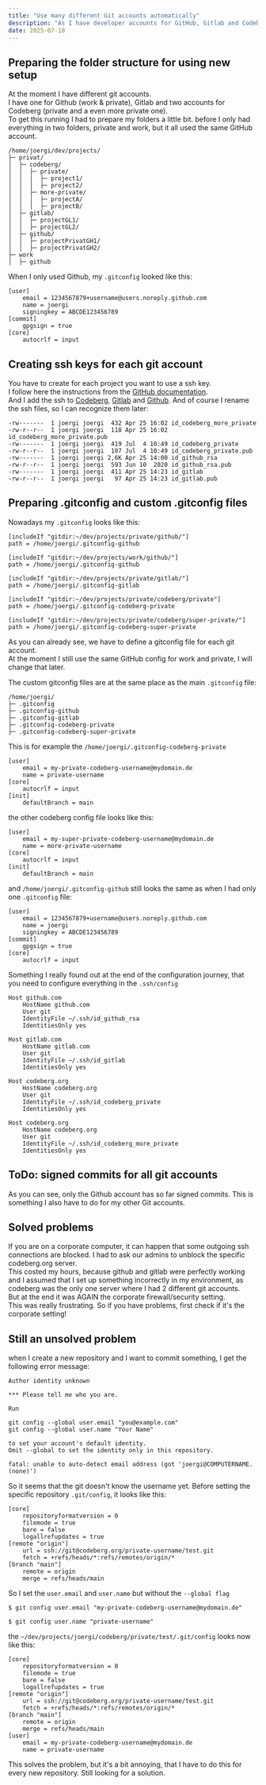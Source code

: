 ```yaml
---
title: "Use many different Git accounts automatically"
description: "As I have developer accounts for GitHub, Gitlab and Codeberg, I want to choose them automatically, when I commit"
date: 2025-07-18
---
```


## Preparing the folder structure for using new setup   
At the moment I have different git accounts.  
I have one for Github (work & private), Gitlab and two accounts for Codeberg (private and a even more private one).  
To get this running I had to prepare my folders a little bit. before I only had everything in two folders, private and work, but it all used the same GitHub account.

```shell
/home/joergi/dev/projects/
├─ privat/
│  ├─ codeberg/
│  │  ├─ private/
│  │  │  ├─ project1/
│  │  │  ├─ project2/
│  │  ├─ more-private/
│  │  │  ├─ projectA/
│  │  │  ├─ projectB/
│  ├─ gitlab/
│  │  ├─ projectGL1/
│  │  ├─ projectGL2/
│  ├─ github/
│  │  ├─ projectPrivatGH1/
│  │  ├─ projectPrivatGH2/
├─ work
│  ├─ github
```

When I only used Github, my `.gitconfig` looked like this:
```shell
[user]
	email = 1234567879+username@users.noreply.github.com
	name = joergi
	signingkey = ABCDE123456789
[commit]
	gpgsign = true
[core]
	autocrlf = input
```
## Creating ssh keys for each git account
You have to create for each project you want to use a ssh key.  
I follow here the instructions from the [GitHub documentation](https://docs.github.com/en/authentication/connecting-to-github-with-ssh/generating-a-new-ssh-key-and-adding-it-to-the-ssh-agent).  
And I add the ssh to [Codeberg](https://docs.codeberg.org/security/ssh-key/), [Gitlab](https://docs.gitlab.com/user/ssh/) and [Github](https://docs.github.com/en/authentication/connecting-to-github-with-ssh/adding-a-new-ssh-key-to-your-github-account).
And of course I rename the ssh files, so I can recognize them later:
```shell
-rw-------  1 joergi joergi  432 Apr 25 16:02 id_codeberg_more_private
-rw-r--r--  1 joergi joergi  118 Apr 25 16:02 id_codeberg_more_private.pub
-rw-------  1 joergi joergi  419 Jul  4 10:49 id_codeberg_private
-rw-r--r--  1 joergi joergi  107 Jul  4 10:49 id_codeberg_private.pub
-rw-------  1 joergi joergi 2,6K Apr 25 14:00 id_github_rsa
-rw-r--r--  1 joergi joergi  593 Jun 10  2020 id_github_rsa.pub
-rw-------  1 joergi joergi  411 Apr 25 14:23 id_gitlab
-rw-r--r--  1 joergi joergi   97 Apr 25 14:23 id_gitlab.pub
```

## Preparing .gitconfig and custom .gitconfig files
Nowadays my `.gitconfig` looks like this:
```shell
[includeIf "gitdir:~/dev/projects/private/github/"]
path = /home/joergi/.gitconfig-github

[includeIf "gitdir:~/dev/projects/work/github/"]
path = /home/joergi/.gitconfig-github

[includeIf "gitdir:~/dev/projects/private/gitlab/"]
path = /home/joergi/.gitconfig-gitlab

[includeIf "gitdir:~/dev/projects/private/codeberg/private"]
path = /home/joergi/.gitconfig-codeberg-private

[includeIf "gitdir:~/dev/projects/private/codeberg/super-private/"]
path = /home/joergi/.gitconfig-codeberg-super-private
```
As you can already see, we have to define a gitconfig file for each git account.  
At the moment I still use the same GitHub config for work and private, I will change that later.  

The custom gitconfig files are at the same place as the main `.gitconfig` file: 
```shell
/home/joergi/
├─ .gitconfig
├─ .gitconfig-github
├─ .gitconfig-gitlab
├─ .gitconfig-codeberg-private
├─ .gitconfig-codeberg-super-private
```
This is for example the `/home/joergi/.gitconfig-codeberg-private`
```shell
[user]
    email = my-private-codeberg-username@mydomain.de
    name = private-username
[core]
    autocrlf = input
[init]
    defaultBranch = main
```
the other codeberg config file looks like this:
```shell
[user]
    email = my-super-private-codeberg-username@mydomain.de
    name = more-private-username
[core]
    autocrlf = input
[init]
    defaultBranch = main
``` 

and `/home/joergi/.gitconfig-github` still looks the same as when I had only one `.gitconfig` file:
```shell
[user]
	email = 1234567879+username@users.noreply.github.com
	name = joergi
	signingkey = ABCDE123456789
[commit]
	gpgsign = true
[core]
	autocrlf = input
```

Something I really found out at the end of the configuration journey, that you need to configure everything in the `.ssh/config`
```shell
Host github.com
    HostName github.com
    User git
    IdentityFile ~/.ssh/id_github_rsa
    IdentitiesOnly yes
    
Host gitlab.com
    HostName gitlab.com
    User git
    IdentityFile ~/.ssh/id_gitlab
    IdentitiesOnly yes
    
Host codeberg.org
    HostName codeberg.org
    User git
    IdentityFile ~/.ssh/id_codeberg_private
    IdentitiesOnly yes
    
Host codeberg.org
    HostName codeberg.org
    User git
    IdentityFile ~/.ssh/id_codeberg_more_private
    IdentitiesOnly yes

```
## ToDo: signed commits for all git accounts
As you can see, only the Github account has so far signed commits. This is something I also have to do for my other Git accounts.

## Solved problems
If you are on a corporate computer, it can happen that some outgoing ssh connections are blocked. I had to ask our admins to unblock the specific codeberg.org server.   
This costed my hours, because github and gitlab were perfectly working and I assumed that I set up something incorrectly in my environment, as codeberg was the only one server where I had 2 different git accounts.  
But at the end it was AGAIN the corporate firewall/security setting.  
This was really frustrating. So if you have problems, first check if it's the corporate setting!

## Still an unsolved problem
when I create a new repository and I want to commit something, I get the following error message:
```shell
Author identity unknown

*** Please tell me who you are.

Run

git config --global user.email "you@example.com"
git config --global user.name "Your Name"

to set your account's default identity.
Omit --global to set the identity only in this repository.

fatal: unable to auto-detect email address (got 'joergi@COMPUTERNAME.(none)')
```

So it seems that the git doesn't know the username yet. Before setting the specific repository `.git/config`, it looks like this:
```shell
[core]
	repositoryformatversion = 0
	filemode = true
	bare = false
	logallrefupdates = true
[remote "origin"]
	url = ssh://git@codeberg.org/private-username/test.git
	fetch = +refs/heads/*:refs/remotes/origin/*
[branch "main"]
	remote = origin
	merge = refs/heads/main
```
So I set the `user.email` and `user.name` but without the `--global flag`
```shell
$ git config user.email "my-private-codeberg-username@mydomain.de"

$ git config user.name "private-username"

```

the `~/dev/projects/joergi/codeberg/private/test/.git/config` looks now like this:
```shell
[core]
    repositoryformatversion = 0
    filemode = true
    bare = false
    logallrefupdates = true
[remote "origin"]
    url = ssh://git@codeberg.org/private-username/test.git
    fetch = +refs/heads/*:refs/remotes/origin/*
[branch "main"]
    remote = origin
    merge = refs/heads/main
[user]
    email = my-private-codeberg-username@mydomain.de
    name = private-username
```
This solves the problem, but it's a bit annoying, that I have to do this for every new repository. Still looking for a solution.